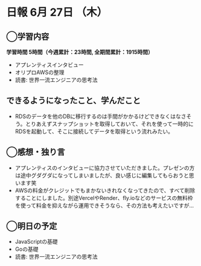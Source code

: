 # 日報  6月 27日 （木）

## ◯学習内容

**学習時間  5時間（今週累計：23時間, 全期間累計：1915時間）**

- アプレンティスインタビュー
- オリプロAWSの整理
- 読書: 世界一流エンジニアの思考法

## できるようになったこと、学んだこと

- RDSのデータを他のDBに移行するのは手間がかかるけどできなくはなさそう。とりあえずスナップショットを取得しておいて、それを使って一時的にRDSを起動して、そこに接続してデータを取得という流れみたい。

## ◯感想・独り言

- アプレンティスのインタビューに協力させていただきました。プレゼンの方は途中グダグダになってしまいましたが、良い感じに編集してもらおうと思います笑
- AWSの料金がクレジットでもまかないきれなくなってきたので、すべて削除することにしました。別途VercelやRender、fly.ioなどのサービスの無料枠を使って料金を抑えながら運用できそうなら、その方法も考えたいですが...

## ◯明日の予定

- JavaScriptの基礎
- Goの基礎
- 読書: 世界一流エンジニアの思考法
